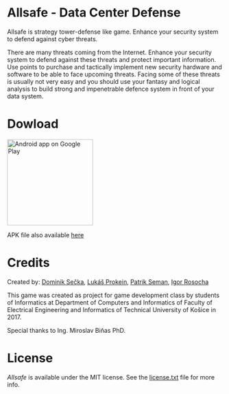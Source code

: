 Allsafe - Data Center Defense
================

Allsafe is strategy tower-defense like game. Enhance your security system to defend against cyber threats.

There are many threats coming from the Internet. Enhance your security system to defend against these threats and protect important information. Use points to purchase and tactically implement new security hardware and software to be able to face upcoming threats. Facing some of these threats is usually not very easy and you should use your fantasy and logical analysis to build strong and impenetrable defence system in front of your data system.

# Dowload

<a href="https://play.google.com/store/apps/details?id=sk.ovocinari.allsafe"><img alt="Android app on Google Play" src="https://play.google.com/intl/en_us/badges/images/generic/en_badge_web_generic.png" style="width: 200px;"/>
</a>

APK file also available [here](https://git.kpi.fei.tuke.sk/ps164ky/AllSafe/master/bin/allsafe.apk)

# Credits
Created by: [Dominik Sečka], [Lukáš Prokein], [Patrik Seman], [Igor Rosocha]

This game was created as project for game development class by students of Informatics  at Department of Computers and Informatics of Faculty of Electrical Engineering and Informatics of Technical University of Košice in 2017.

Special thanks to Ing. Miroslav Biňas PhD.

[Dominik Sečka]: <mailto:dominik.secka@student.tuke.sk>
[Lukáš Prokein]: <mailto:lukas.prokein@student.tuke.sk>
[Patrik Seman]: <mailto:patrik.seman@student.tuke.sk>
[Igor Rosocha]: <mailto:igor.rosocha@student.tuke.sk>

# License
*Allsafe* is available under the MIT license. See the [license.txt](https://git.kpi.fei.tuke.sk/ps164ky/AllSafe/blob/master/licence.txt) file for more info.

